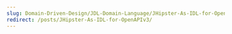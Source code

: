 ```yaml
---
slug: Domain-Driven-Design/JDL-Domain-Language/JHipster-As-IDL-for-OpenAPIv3/
redirect: /posts/JHipster-As-IDL-for-OpenAPIv3/
---
```

